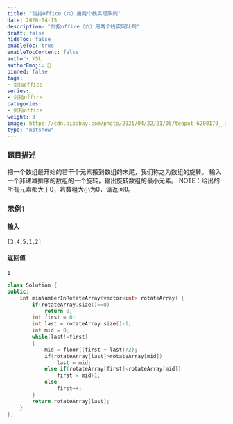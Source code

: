 ```yaml
---
title: "剑指office（六）用两个栈实现队列"
date: 2020-04-15
description: "剑指office（六）用两个栈实现队列"
draft: false
hideToc: false
enableToc: true
enableTocContent: false
author: YSL
authorEmoji: 🎅
pinned: false
tags:
- 剑指office
series:
- 剑指office
categories:
- 剑指office
weight: 3
image: https://cdn.pixabay.com/photo/2021/04/22/21/05/teapot-6200179__340.jpg
type: "notshow"
---
```


### 题目描述

把一个数组最开始的若干个元素搬到数组的末尾，我们称之为数组的旋转。
输入一个非递减排序的数组的一个旋转，输出旋转数组的最小元素。
NOTE：给出的所有元素都大于0，若数组大小为0，请返回0。

### 示例1

#### 输入

```
[3,4,5,1,2]
```

#### 返回值

```
1
```

```c++
class Solution {
public:
    int minNumberInRotateArray(vector<int> rotateArray) {
        if(rotateArray.size()==0)
            return 0;
        int first = 0;
        int last = rotateArray.size()-1;
        int mid = 0;
        while(last!=first)
        {
            mid = floor((first + last)/2);
            if(rotateArray[last]>rotateArray[mid])
                last = mid;
            else if(rotateArray[first]<rotateArray[mid])
                first = mid+1;
            else
                first++;
        }
        return rotateArray[last];
    }
};
```